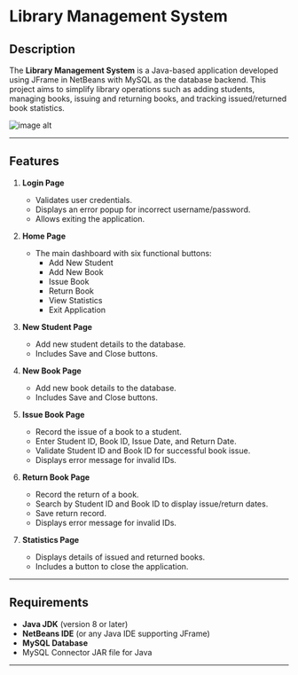 # Library Management System

## Description
The **Library Management System** is a Java-based application developed using JFrame in NetBeans with MySQL as the database backend. This project aims to simplify library operations such as adding students, managing books, issuing and returning books, and tracking issued/returned book statistics. 

![image alt](https://github.com/PahanSanajana/Library-Management-System/blob/16c98340b7b4ade8bcedd863d8bf92ccf4f5ccd2/Library%20Management%20System.png)

---

## Features

1. **Login Page**  
   - Validates user credentials.
   - Displays an error popup for incorrect username/password.
   - Allows exiting the application.

2. **Home Page**  
   - The main dashboard with six functional buttons:
     - Add New Student
     - Add New Book
     - Issue Book
     - Return Book
     - View Statistics
     - Exit Application

3. **New Student Page**  
   - Add new student details to the database.
   - Includes Save and Close buttons.

4. **New Book Page**  
   - Add new book details to the database.
   - Includes Save and Close buttons.

5. **Issue Book Page**  
   - Record the issue of a book to a student.
   - Enter Student ID, Book ID, Issue Date, and Return Date.
   - Validate Student ID and Book ID for successful book issue.
   - Displays error message for invalid IDs.

6. **Return Book Page**  
   - Record the return of a book.
   - Search by Student ID and Book ID to display issue/return dates.
   - Save return record.
   - Displays error message for invalid IDs.

7. **Statistics Page**  
   - Displays details of issued and returned books.
   - Includes a button to close the application.

---

## Requirements
- **Java JDK** (version 8 or later)
- **NetBeans IDE** (or any Java IDE supporting JFrame)
- **MySQL Database**
- MySQL Connector JAR file for Java

---
